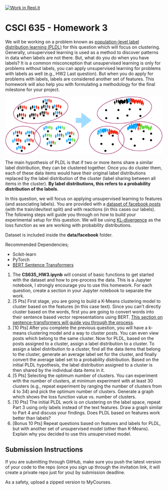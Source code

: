 [![Work in Repl.it](https://classroom.github.com/assets/work-in-replit-14baed9a392b3a25080506f3b7b6d57f295ec2978f6f33ec97e36a161684cbe9.svg)](https://classroom.github.com/online_ide?assignment_repo_id=2950240&assignment_repo_type=AssignmentRepo)
# CSCI 635 - Homework 3
We will be working on a problem known as [population-level label distribution learning (PLDL)](https://www.aaai.org/ojs/index.php/HCOMP/article/download/5286/5138/) for this question which will focus on clustering. Generally, unsupervised learning is used as a method to discover patterns in data when labels are not there. But, what do you do when you have labels? It is a common misconception that unsupervised learning is only for problems without labels, you can apply unsupervised learning for problems with labels as well (e.g., HW2 Last question). But when you do apply for problems with labels, labels are considered another set of features. This homework will also help you with formulating a methodology for the final milestone for your project. 

![Population Level Label Distribution Learning](pldl.png)

The main hypothesis of PLDL is that if two or more items share a similar label distribution, they can be clustered together. Once you do cluster them, each of these data items would have their original label distributions replaced by the label distribution of the cluster (label sharing between all items in the cluster). **By label distributions, this refers to a probability distribution of the labels**. 

In this question, we will focus on applying unsupervised learning to features (and associating labels). You are provided with a [dataset of facebook posts](https://github.com/minimaxir/interactive-facebook-reactions) (with the train/dev/test split) and with reactions (in this cases our labels). The following steps will guide you through on how to build your experimental setup for this question. We will be using [KL-divergence](https://en.wikipedia.org/wiki/Kullback%E2%80%93Leibler_divergence) as the loss function as we are working with probability distributions.

Dataset is included inside the **data/facebook** folder.

Recommended Dependencies; 
* Scikit-learn
* PyTorch
* [BERT Sentence Transformers](https://github.com/UKPLab/sentence-transformers#setup)

1. The **CS635_HW3.ipynb** will consist of basic functions to get started with the dataset and how to pre-process the data. This is a Jupyter notebook, I strongly encourage you to use this homework. For each question, create a section in your Jupyter notebook to separate the work.
2. [5 Pts] First stage, you are going to build a K-Means clustering model to cluster based on the features (in this case text). Since you can't directly cluster based on the words, first you are going to convert words into their sentence based vector representations using BERT. [This section on sentence-transformers will guide you through the process](https://github.com/UKPLab/sentence-transformers#clustering). 
3. [10 Pts] After you complete the previous question, you will have a k-means clustering model and a way to cluster posts. You can even view posts which belong to the same cluster. Now for PLDL, based on the posts assigned to a cluster, assign a label distribution to a cluster. To assign a label distribution to a cluster, find all the data items that belong to the cluster, generate an average label set for the cluster, and finally convert the average label set to a probability distribution. Based on the initial PLDL hypothesis, the label distribution assigned to a cluster is then shared by the individual data items in it. 
4. [5 Pts] Selecting the optimum number of clusters. You can experiment with the number of clusters, at minimum experiment with at least 30 clusters (e.g., repeat experiment by ranging the number of clusters from 4 to 34) and pick the optimum number of clusters. Generate a graph which shows the loss function value vs. number of clusters.
5. [10 Pts] The initial PLDL work is on clustering on the label space, repeat Part 3 using only labels instead of the text features. Draw a graph similar to Part 4 and discuss your findings. Does PLDL based on features work better than labels?
6. [Bonus 10 Pts] Repeat questions based on features and labels for PLDL, but with another set of unsupervised model (other than K-Means). Explain why you decided to use this unsupervised model.

## Submission Instructions

If you are submitting through GitHub, make sure you push the latest version of your code to the repo (once you sign up through the invitation link, it will create a private repo just for you) by submission deadline.

As a safety, upload a zipped version to MyCourses.